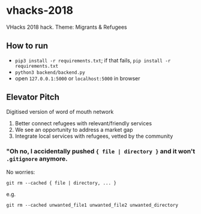 # vhacks-2018
VHacks 2018 hack. Theme: Migrants &amp; Refugees

## How to run

- `pip3 install -r requirements.txt`; if that fails, `pip install -r requirements.txt`
- `python3 backend/backend.py`
- open `127.0.0.1:5000` or `localhost:5000` in browser

## Elevator Pitch
Digitised version of word of mouth network

1) Better connect refugees with relevant/friendly services
2) We see an opportunity to address a market gap
3) Integrate local services with refugees, vetted by the community

### "Oh no, I accidentally pushed `{ file | directory }` and it won't `.gitignore` anymore.
No worries:

` git rm --cached { file | directory, ... } `

e.g.

` git rm --cached unwanted_file1 unwanted_file2 unwanted_directory `
